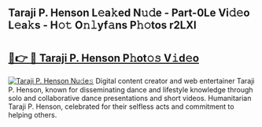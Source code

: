 ## Taraji P. Henson L𝚎a𝚔ed N𝚞𝚍e - Part-0Le Vi𝚍𝚎o L𝚎a𝚔s - H𝚘𝚝 O𝚗𝚕yf𝚊ns P𝚑𝚘tos r2LXl

# <h2><a href="http://kf3zssc.oniu.top/?m=Taraji+P.+Henson">🔗👉 🔴 Taraji P. Henson P𝚑ot𝚘𝚜 V𝚒d𝚎o</a></h2>

[![Taraji P. Henson Nu𝚍e𝚜](https://i.imgur.com/0qMVB7G.gif)](http://kf3zssc.oniu.top/?m=Taraji+P.+Henson)
Digital content creator and web entertainer Taraji P. Henson, known for disseminating dance and lifestyle knowledge through solo and collaborative dance presentations and short videos. Humanitarian Taraji P. Henson, celebrated for their selfless acts and commitment to helping others.  
